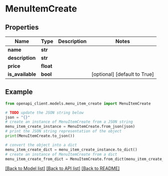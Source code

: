 # MenuItemCreate


## Properties

Name | Type | Description | Notes
------------ | ------------- | ------------- | -------------
**name** | **str** |  | 
**description** | **str** |  | 
**price** | **float** |  | 
**is_available** | **bool** |  | [optional] [default to True]

## Example

```python
from openapi_client.models.menu_item_create import MenuItemCreate

# TODO update the JSON string below
json = "{}"
# create an instance of MenuItemCreate from a JSON string
menu_item_create_instance = MenuItemCreate.from_json(json)
# print the JSON string representation of the object
print(MenuItemCreate.to_json())

# convert the object into a dict
menu_item_create_dict = menu_item_create_instance.to_dict()
# create an instance of MenuItemCreate from a dict
menu_item_create_from_dict = MenuItemCreate.from_dict(menu_item_create_dict)
```
[[Back to Model list]](../README.md#documentation-for-models) [[Back to API list]](../README.md#documentation-for-api-endpoints) [[Back to README]](../README.md)


